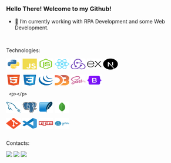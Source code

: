 ### Hello There! Welcome to my Github!


- 🔭 I’m currently working with RPA Development and some Web Development.

<div style="display: inline_block"><br>
   <p>Technologies:</p>
     <img align="center" alt="Alen-Python" height="30" width="40" src="https://raw.githubusercontent.com/devicons/devicon/master/icons/python/python-original.svg">
  <img align="center" alt="Alen-Js" height="30" width="40" src="https://raw.githubusercontent.com/devicons/devicon/master/icons/javascript/javascript-plain.svg">
      <img align="center" alt="Alen-nodejs" height="30" width="40" src="https://raw.githubusercontent.com/devicons/devicon/master/icons/nodejs/nodejs-original.svg">
  <img align="center" alt="Alen-React" height="30" width="40" src="https://raw.githubusercontent.com/devicons/devicon/master/icons/react/react-original.svg">
    <img align="center" alt="Alen-Redux" height="30" width="40" src="https://raw.githubusercontent.com/devicons/devicon/master/icons/redux/redux-original.svg">
   <img align="center" alt="Alen-Express" height="30" width="40" src="https://raw.githubusercontent.com/devicons/devicon/master/icons/express/express-original.svg">
         <img align="center" alt="Alen-nextjs" height="30" width="40" src="https://raw.githubusercontent.com/devicons/devicon/master/icons/nextjs/nextjs-original.svg">


  <p></p>
  <img align="center" alt="Alen-HTML" height="30" width="40" src="https://raw.githubusercontent.com/devicons/devicon/master/icons/html5/html5-original.svg">
  <img align="center" alt="Alen-CSS" height="30" width="40" src="https://raw.githubusercontent.com/devicons/devicon/master/icons/css3/css3-original.svg">
  <img align="center" alt="Alen-jQuery" height="30" width="40" src="https://raw.githubusercontent.com/devicons/devicon/master/icons/jquery/jquery-original.svg">
         <img align="center" alt="Alen-d3js" height="30" width="40" src="https://raw.githubusercontent.com/devicons/devicon/master/icons/d3js/d3js-original.svg">
  <img align="center" alt="Alen-Sass" height="30" width="40" src="https://raw.githubusercontent.com/devicons/devicon/master/icons/sass/sass-original.svg">
  <img align="center" alt="Alen-BootStrap" height="30" width="40" src="https://raw.githubusercontent.com/devicons/devicon/master/icons/bootstrap/bootstrap-original.svg">


     <p></p>
  <img align="center" alt="Alen-MySQL" height="30" width="40" src="https://raw.githubusercontent.com/devicons/devicon/master/icons/mysql/mysql-original.svg">
    <img align="center" alt="Alen-postgresql" height="30" width="40" src="https://raw.githubusercontent.com/devicons/devicon/master/icons/postgresql/postgresql-original.svg">
       <img align="center" alt="Alen-microsoftsqlserver" height="30" width="40" src="https://raw.githubusercontent.com/devicons/devicon/master/icons/sqlite/sqlite-original.svg">
    <img align="center" alt="Alen-mongodb" height="30" width="40" src="https://raw.githubusercontent.com/devicons/devicon/master/icons/mongodb/mongodb-original.svg">

  <p></p>
    <img align="center" alt="Alen-Github" height="30" width="40" src="https://raw.githubusercontent.com/devicons/devicon/master/icons/git/git-original.svg">
    <img align="center" alt="Alen-vscode" height="30" width="40" src="https://raw.githubusercontent.com/devicons/devicon/master/icons/vscode/vscode-original.svg">
       <img align="center" alt="Alen-npm" height="30" width="40" src="https://raw.githubusercontent.com/devicons/devicon/master/icons/npm/npm-original-wordmark.svg">
          <img align="center" alt="Alen-yarn" height="30" width="40" src="https://raw.githubusercontent.com/devicons/devicon/master/icons/yarn/yarn-original-wordmark.svg">
  <p></p>
</div>
  
  ##
 
<div>
   <p>Contacts:</p> 
  <a href = "mailto:alencardotpy@gmail.com"><img src="https://img.shields.io/badge/-Gmail-%23333?style=for-the-badge&logo=gmail&logoColor=white" target="_blank"></a>
  <a href="https://www.linkedin.com/in/alencardotpy" target="_blank"><img src="https://img.shields.io/badge/-LinkedIn-%230077B5?style=for-the-badge&logo=linkedin&logoColor=white" target="_blank"></a>
  <a href="https://twitter.com/alencardotpy" target="_blank"><img src="https://img.shields.io/badge/-Twitter-%230077B5?style=for-the-badge&logo=twitter&logoColor=white" target="_blank"></a>  
</div>
